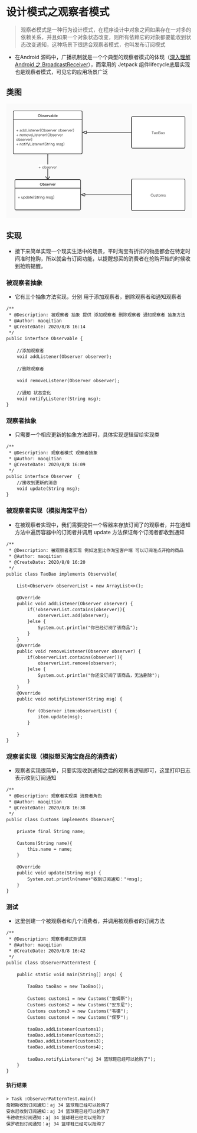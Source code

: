 # 设计模式之观察者模式

> 观察者模式是一种行为设计模式，在程序设计中对象之间如果存在一对多的依赖关系，并且如果一个对象状态改变，则所有依赖它的对象都要能收到状态改变通知，这种场景下很适合观察者模式，也叫发布订阅模式

- 在Android 源码中，广播机制就是一个个典型的观察者模式的体现（[深入理解 Android 之 BroadcastReceiver](https://github.com/maoqitian/Nice-Knowledge-System/blob/master/AndroidFramework%E6%BA%90%E7%A0%81%E5%88%86%E6%9E%90/BroadcastReceiver/%E6%B7%B1%E5%85%A5%E7%90%86%E8%A7%A3Android%E4%B9%8B%20BroadcastReceiver.md)），而常用的 Jetpack 组件lifecycle底层实现也是观察者模式，可见它的应用场景广泛

## 类图
![观察者模式类图](https://raw.githubusercontent.com/maoqitian/MaoMdPhoto/master/%E8%AE%BE%E8%AE%A1%E6%A8%A1%E5%BC%8F/%E8%A7%82%E5%AF%9F%E8%80%85%E6%A8%A1%E5%BC%8F/%E8%A7%82%E5%AF%9F%E8%80%85%E6%A8%A1%E5%BC%8F.jpg)

## 实现

- 接下来简单实现一个现实生活中的场景，平时淘宝有折扣的物品都会在特定时间准时抢购，所以就会有订阅功能，以提醒想买的消费者在抢购开始的时候收到抢购提醒。

### 被观察者抽象
- 它有三个抽象方法实现，分别 用于添加观察者，删除观察者和通知观察者
```
/**
 * @Description: 被观察者 抽象 提供 添加观察者 删除观察者 通知观察者 抽象方法
 * @Author: maoqitian
 * @CreateDate: 2020/8/8 16:14
 */
public interface Observable {

    //添加观察者
    void addListener(Observer observer);

    //删除观察者

    void removeListener(Observer observer);

    //通知 状态变化
    void notifyListener(String msg);
}
```

### 观察者抽象
- 只需要一个相应更新的抽象方法即可，具体实现逻辑留给实现类
```
/**
 * @Description: 观察者模式 观察者抽象
 * @Author: maoqitian
 * @CreateDate: 2020/8/8 16:09
 */
public interface Observer  {
    //接收到更新的消息
    void update(String msg);
}
```
### 被观察者实现（模拟淘宝平台）
- 在被观察者实现中，我们需要提供一个容器来存放订阅了的观察者，并在通知方法中遍历容器中的订阅者并调用 update 方法保证每个订阅者都收到通知
```
/**
 * @Description: 被观察者者实现 例如这里比作淘宝客户端 可以订阅准点开抢的商品
 * @Author: maoqitian
 * @CreateDate: 2020/8/8 16:20
 */
public class TaoBao implements Observable{

    List<Observer> observerList = new ArrayList<>();

    @Override
    public void addListener(Observer observer) {
        if(!observerList.contains(observer)){
            observerList.add(observer);
        }else {
            System.out.println("你已经订阅了该商品");
        }
    }
    @Override
    public void removeListener(Observer observer) {
        if(observerList.contains(observer)){
            observerList.remove(observer);
        }else {
            System.out.println("你还没订阅了该商品，无法删除");
        }
    }
    @Override
    public void notifyListener(String msg) {

        for (Observer item:observerList) {
            item.update(msg);
        }

    }
}
```
### 观察者实现（模拟想买淘宝商品的消费者）

- 观察者实现很简单，只要实现收到通知之后的观察者逻辑即可，这里打印日志表示收到订阅通知

```
/**
 * @Description: 观察者实现类 消费者角色
 * @Author: maoqitian
 * @CreateDate: 2020/8/8 16:38
 */
public class Customs implements Observer{

    private final String name;

    Customs(String name){
        this.name = name;
    }

    @Override
    public void update(String msg) {
        System.out.println(name+"收到订阅通知："+msg);
    }
}
```

### 测试

- 这里创建一个被观察者和几个消费者，并调用被观察者的订阅方法

```
/**
 * @Description: 观察者模式测试类
 * @Author: maoqitian
 * @CreateDate: 2020/8/8 16:42
 */
public class ObserverPatternTest {

    public static void main(String[] args) {

        TaoBao taoBao = new TaoBao();

        Customs customs1 = new Customs("詹姆斯");
        Customs customs2 = new Customs("安东尼");
        Customs customs3 = new Customs("韦德");
        Customs customs4 = new Customs("保罗");

        taoBao.addListener(customs1);
        taoBao.addListener(customs2);
        taoBao.addListener(customs3);
        taoBao.addListener(customs4);

        taoBao.notifyListener("aj 34 篮球鞋已经可以抢购了");
    }
}
```
#### 执行结果

```
> Task :ObserverPatternTest.main()
詹姆斯收到订阅通知：aj 34 篮球鞋已经可以抢购了
安东尼收到订阅通知：aj 34 篮球鞋已经可以抢购了
韦德收到订阅通知：aj 34 篮球鞋已经可以抢购了
保罗收到订阅通知：aj 34 篮球鞋已经可以抢购了
```
